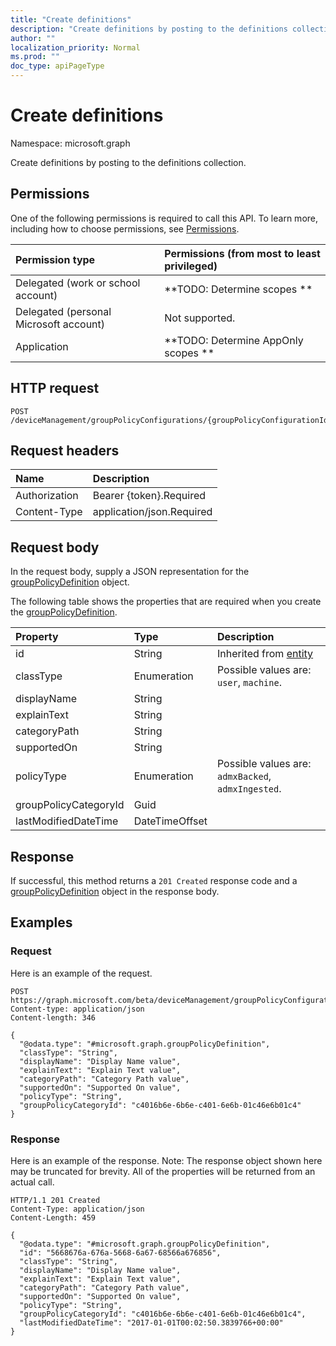 ```yaml
---
title: "Create definitions"
description: "Create definitions by posting to the definitions collection."
author: ""
localization_priority: Normal
ms.prod: ""
doc_type: apiPageType
---
```


# Create definitions

Namespace: microsoft.graph

Create definitions by posting to the definitions collection.

## Permissions
One of the following permissions is required to call this API. To learn more, including how to choose permissions, see [Permissions](/concepts/permissions-reference.md).

|Permission type|Permissions (from most to least privileged)|
|:---|:---|
|Delegated (work or school account)|**TODO: Determine scopes **|
|Delegated (personal Microsoft account)|Not supported.|
|Application|**TODO: Determine AppOnly scopes **|

## HTTP request
<!-- {
  "blockType": "ignored"
}
-->
``` http
POST /deviceManagement/groupPolicyConfigurations/{groupPolicyConfigurationId}/definitionValues/{groupPolicyDefinitionValueId}/presentationValues/{groupPolicyPresentationValueId}/presentation/definition/definitionFile/definitions/$ref
```

## Request headers
|Name|Description|
|:---|:---|
|Authorization|Bearer {token}.Required|
|Content-Type|application/json.Required|

## Request body
In the request body, supply a JSON representation for the [groupPolicyDefinition](../resources/grouppolicydefinition.md) object.

The following table shows the properties that are required when you create the [groupPolicyDefinition](../resources/grouppolicydefinition.md).

|Property|Type|Description|
|:---|:---|:---|
|id|String| Inherited from [entity](../resources/entity.md)|
|classType|Enumeration| Possible values are: `user`, `machine`.|
|displayName|String||
|explainText|String||
|categoryPath|String||
|supportedOn|String||
|policyType|Enumeration| Possible values are: `admxBacked`, `admxIngested`.|
|groupPolicyCategoryId|Guid||
|lastModifiedDateTime|DateTimeOffset||



## Response
If successful, this method returns a `201 Created` response code and a [groupPolicyDefinition](../resources/grouppolicydefinition.md) object in the response body.

## Examples

### Request
Here is an example of the request.
<!-- {
  "blockType": "request",
  "name": "create_grouppolicydefinition_from_"
}
-->
``` http
POST https://graph.microsoft.com/beta/deviceManagement/groupPolicyConfigurations/{groupPolicyConfigurationId}/definitionValues/{groupPolicyDefinitionValueId}/presentationValues/{groupPolicyPresentationValueId}/presentation/definition/definitionFile/definitions
Content-type: application/json
Content-length: 346

{
  "@odata.type": "#microsoft.graph.groupPolicyDefinition",
  "classType": "String",
  "displayName": "Display Name value",
  "explainText": "Explain Text value",
  "categoryPath": "Category Path value",
  "supportedOn": "Supported On value",
  "policyType": "String",
  "groupPolicyCategoryId": "c4016b6e-6b6e-c401-6e6b-01c46e6b01c4"
}
```

### Response
Here is an example of the response. Note: The response object shown here may be truncated for brevity. All of the properties will be returned from an actual call.
<!-- {
  "blockType": "response",
  "truncated": true,
  "@odata.type": "microsoft.graph.grouppolicydefinition"
}
-->
``` http
HTTP/1.1 201 Created
Content-Type: application/json
Content-Length: 459

{
  "@odata.type": "#microsoft.graph.groupPolicyDefinition",
  "id": "5668676a-676a-5668-6a67-68566a676856",
  "classType": "String",
  "displayName": "Display Name value",
  "explainText": "Explain Text value",
  "categoryPath": "Category Path value",
  "supportedOn": "Supported On value",
  "policyType": "String",
  "groupPolicyCategoryId": "c4016b6e-6b6e-c401-6e6b-01c46e6b01c4",
  "lastModifiedDateTime": "2017-01-01T00:02:50.3839766+00:00"
}
```

